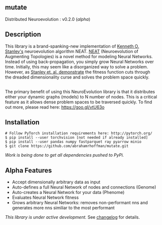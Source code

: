 ## mutate
Distributed Neuroevolution : v0.2.0 (<i>alpha</i>)



## Description

This library is a brand-spanking-new implementation of <a href = "http://www.cs.ucf.edu/~kstanley/">Kenneth O. Stanley's</a> neuroevolution algorithm NEAT. <a href = "http://nn.cs.utexas.edu/downloads/papers/stanley.ec02.pdf">NEAT</a> (Neuroevolution of Augmenting Topologies) is a novel method for modeling Neural Networks. Instead of using back-propagation, you simply grow Neural Networks over time. Initially, this may seem like a disorganized way to solve a problem. However, as <a href="https://www.cs.ucf.edu/~kstanley/neat.html">Stanley et. al. demonstrate</a> the fitness function cuts through the dreaded dimensionality curse and solves the problem space quickly.<br>
<br>

The primary benefit of using this NeuroEvolution library is that it distributes either your dynamic graphs (models) to N number of nodes. This is a critical feature as it allows dense problem spaces to be traversed quickly. To find out more, please read here: https://goo.gl/vtU63o

## Installation
```
# Follow PyTorch installation requirements here: http://pytorch.org/
$ pip install --user torchvision [not needed if already installed]
$ pip install --user pandas numpy fastparquet ray pyarrow minio
$ git clone https://github.com/abrahamrhoffman/mutate.git
```
<i>Work is being done to get all dependencies pushed to PyPi.</i>

## Alpha Features
- Accept dimensionally arbitrary data as input
- Auto-defines a full Neural Network of nodes and connections (Genome)
- Auto-creates a Neural Network for your data (Phenome)
- Evaluates Neural Network fitness
- Grows arbitrary Neural Networks: removes non-performant nns and generates more nns similiar to the most performant

<i>This library is under active development.</i> See <a href="https://github.com/abrahamrhoffman/mutate/blob/master/documentation/changelog.log">changelog</a> for details.
